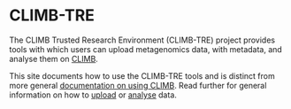 # CLIMB-TRE

The CLIMB Trusted Research Environment (CLIMB-TRE) project provides tools
with which users can upload metagenomics data, with metadata, and analyse
them on [CLIMB](https://www.climb.ac.uk/).

This site documents how to use the CLIMB-TRE tools
and is distinct from more general
[documentation on using CLIMB](https://docs.climb.ac.uk/).
Read further for general information on how to [upload](upload.md)
or [analyse](analyse.md) data.
